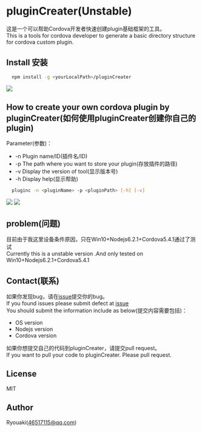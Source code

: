 # pluginCreater(Unstable)
这是一个可以帮助Cordova开发者快速创建plugin基础框架的工具。<br>
This is a tools for cordova developer to generate a basic directory structure for cordova custom plugin.

## Install 安装
```sh
  npm install -g <yourLocalPath>/pluginCreater
```
![](https://github.com/ryouaki/pluginCreater/blob/master/screenshot1.jpg)

## How to create your own cordova plugin by pluginCreater(如何使用pluginCreater创建你自己的plugin)
Parameter(参数)：

- -n Plugin name/ID(插件名/ID)
- -p The path where you want to store your plugin(存放插件的路径)
- -v Display the version of tool(显示版本号)
- -h Display help(显示帮助)

```sh
  pluginc -n <pluginName> -p <pluginPath> [-h] [-v]
```
![](https://github.com/ryouaki/pluginCreater/blob/master/screenshot2.jpg)
![](https://github.com/ryouaki/pluginCreater/blob/master/screenshot3.jpg)

## problem(问题)
目前由于我这里设备条件原因，只在Win10+Nodejs6.2.1+Cordova5.4.1通过了测试<br>
Currently this is a unstable version .And only tested on Win10+Nodejs6.2.1+Cordova5.4.1

## Contact(联系)
如果你发现bug，请在[issue](https://github.com/ryouaki/pluginCreater/issues)提交你的bug。<br>
If you found issues please submit defect at [issue](https://github.com/ryouaki/pluginCreater/issues)<br>
You should submit the information include as below(提交内容需要包括)：<br>

- OS version
- Nodejs version
- Cordova version

如果你想提交自己的代码到pluginCreater，请提交pull request。<br>
If you want to pull your code to pluginCreater. Please pull request.

## License
MIT 

## Author
Ryouaki(46517115@qq.com)